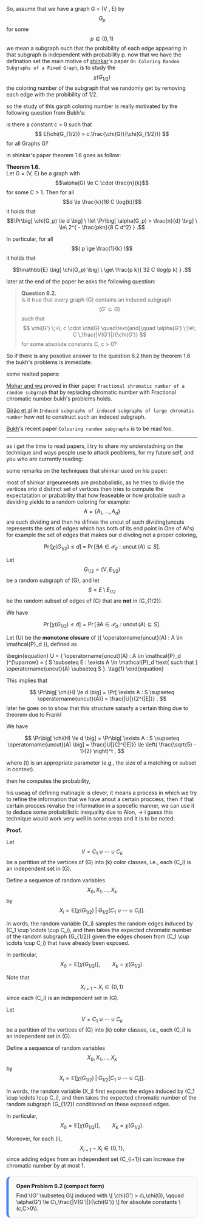 

So, assume that we have a graph G = (V , E) by $$G_{p}$$ for some $$ p \in (0,1) $$ we mean a subgraph such that the 
probibility of each edge appearing in that subgraph is independent with probability p. now that we have the defination set
the main motive of [shinkar]'s paper `On Coloring Random Subgraphs of a Fixed Graph`, is to study the $$ \chi(G_{1/2}) $$ the coloring number
of the subgraph that we randomly get by removing each edge with the probibility of 1/2. 

so the study of this garph coloring number is really motivated by the following question from Bukh's: 

  is there a constant c > 0 such that $$ E(\chi(G_{1/2}) > c.\frac{\chi(G)}{\chi(G_{1/2})} $$ for all Graphs G? 

in shinkar's paper theorem 1.6 goes as follow: 

**Theorem 1.6.**  
Let G = (V, E) be a graph with  
$$\alpha(G) \le C \cdot \frac{n}{k}$$
for some C > 1. Then for all  
$$d \le \frac{k}{16 C \log(k)}$$
it holds that  
$$\Pr\big[ \chi(G_p) \le d \big] \ \le\ \Pr\big[ \alpha(G_p) > \frac{n}{d} \big] \ \le\ 2^{ - \frac{pkn}{8 C d^2} } .$$

In particular, for all $$( p \ge \frac{1}{k} )$$ it holds that  

$$\mathbb{E} \big[ \chi(G_p) \big] \ \ge\ \frac{p k}{ 32 C \log(p k) } .$$

later at the end of the paper he asks the following question:

> **Question 6.2.**  
> Is it true that every graph (G) contains an induced subgraph $$(G' \subseteq G)$$ such that
> $$
> \chi(G') \;>\; c \cdot \chi(G)
> \quad\text{and}\quad
> \alpha(G') \;\le\; C \,\frac{|V(G')|}{\chi(G')}
> $$
> for some absolute constants C, c > 0?



So if there is any posotive answer to the question 6.2 then by theorem 1.6 the bukh's problems is immediate.

some realted papers: 

[Mohar and wu] proved in thier paper `Fractional chromatic number of a random subgraph` that by replacing chromatic number with Fractional chromatic number bukh's problems holds.

[Girão et al] in `Induced subgraphs of induced subgraphs of large chromatic number` how not to construct such an indeced subgraph.

[Bukh]'s recent paper `Colouring random subgraphs` is to be read too.

---

as i get the time to read papers, i try to share my understadning on the technique and ways people use to attack peoblems, for my future self, and you who are currently reading:


some remarks on the techniques that shinkar used on his paper: 

most of shinkar argeumesnts are probabalistic, as he tries to divide the vertices into d distinct set of vertices then tries to compute the expectatation or prabability that 
how feaseable or how probable such a deviding yields to a random coloring for example: 
$$
A = \{ A_1, \dots, A_d \}
$$ are such dividing and then he difines the uncut of such dividing(uncuts represents the sets of edges which has both of its end point in One of Ai's)
for example the set of edges that makes our d divding not a proper coloring, 

$$
\Pr\big[ \chi(G_{1/2}) \le d \big]
\;=\;
\Pr\big[ \exists A \in \mathcal{P}_d : \operatorname{uncut}(A) \subseteq S \big] .
$$

Let 
$$
G_{1/2} = (V, E_{1/2})
$$ 
be a random subgraph of \(G\), and let 
$$
S = E \setminus E_{1/2}
$$ 
be the random subset of edges of \(G\) that are **not** in \(G_{1/2}\). 

We have

$$
\Pr\big[ \chi(G_{1/2}) \le d \big]
= \Pr\big[ \exists A \in \mathcal{P}_d : \operatorname{uncut}(A) \subseteq S \big].
$$

Let \(U\) be the **monotone closure** of 
\(\{ \operatorname{uncut}(A) : A \in \mathcal{P}_d \}\), defined as

\begin{equation}
U = \{ \operatorname{uncut}(A) : A \in \mathcal{P}_d \}^{\uparrow} 
= \{ S \subseteq E : \exists A \in \mathcal{P}_d \text{ such that } \operatorname{uncut}(A) \subseteq S \}.
\tag{1}
\end{equation}

This implies that

$$
\Pr\big[ \chi(H) \le d \big]
= \Pr[ \exists A : S \supseteq \operatorname{uncut}(A)] 
= \frac{|U|}{2^{|E|}} .
$$ later he goes on to show that this structure satasfy a certain thing due to theorem due to Frankl 

We have

$$
\Pr\big[ \chi(H) \le d \big] 
= \Pr\big[ \exists A : S \supseteq \operatorname{uncut}(A) \big] 
= \frac{|U|}{2^{|E|}} 
\le \left( \frac{\sqrt{5} - 1}{2} \right)^t ,
$$

where \(t\) is an appropriate parameter (e.g., the size of a matching or subset in context).

then he computes the probability,

his useag of defining matinagle is clever, it means a process in which we try to refine the information that we have anout a certain proccess, then if that certain procces revalse the information in a specefic manner, we can use it to deduce some probabilistic inequality due to Alon, -> i guess this technique would work very well in some areas and it is to be noted:

**Proof.**  

Let 
$$
V = C_1 \cup \cdots \cup C_k
$$ 
be a partition of the vertices of \(G\) into \(k\) color classes, i.e., each \(C_i\) is an independent set in \(G\).

Define a sequence of random variables 
$$
X_0, X_1, \dots, X_k
$$ 
by
$$
X_i = \mathbb{E}\Big[ \chi(G_{1/2}) \;\big|\; G_{1/2}[C_1 \cup \cdots \cup C_i] \Big].
$$

In words, the random variable \(X_i\) samples the random edges induced by \(C_1 \cup \cdots \cup C_i\), and then takes the expected chromatic number of the random subgraph \(G_{1/2}\) given the edges chosen from \(C_1 \cup \cdots \cup C_i\) that have already been exposed.  

In particular,
$$
X_0 = \mathbb{E}[\chi(G_{1/2})], \qquad X_k = \chi(G_{1/2}).
$$

Note that 
$$
X_{i+1} - X_i \in \{0, 1\}
$$ 
since each \(C_i\) is an independent set in \(G\).

Let 
$$
V = C_1 \cup \cdots \cup C_k
$$ 
be a partition of the vertices of \(G\) into \(k\) color classes, i.e., each \(C_i\) is an independent set in \(G\).

Define a sequence of random variables 
$$
X_0, X_1, \dots, X_k
$$ 
by
$$
X_i = \mathbb{E}\Big[ \chi(G_{1/2}) \;\big|\; G_{1/2}[C_1 \cup \cdots \cup C_i] \Big].
$$

In words, the random variable \(X_i\) first exposes the edges induced by \(C_1 \cup \cdots \cup C_i\), and then takes the expected chromatic number of the random subgraph \(G_{1/2}\) conditioned on these exposed edges.  

In particular,
$$
X_0 = \mathbb{E}[\chi(G_{1/2})], \qquad X_k = \chi(G_{1/2}).
$$

Moreover, for each \(i\),
$$
X_{i+1} - X_i \in \{0, 1\},
$$
since adding edges from an independent set \(C_{i+1}\) can increase the chromatic number by at most 1.


<style>
  .problem-card {
    border: 1px solid #e5e7eb;
    border-left: 6px solid #3b82f6;
    border-radius: 0.75rem;
    padding: 1rem 1.25rem;
    background: #fafafa;
    margin: 1.25rem 0;
  }
  .problem-title {
    font-weight: 700;
    margin-bottom: 0.5rem;
  }
</style>

<div class="problem-card">
  <div class="problem-title">Open Problem 6.2 (compact form)</div>
  Find \(G' \subseteq G\) induced with
  \[
  \chi(G') > c\,\chi(G), \qquad
  \alpha(G') \le C\,\frac{|V(G')|}{\chi(G')}
  \]
  for absolute constants \(c,C>0\).
</div>



[shinkar]: https://arxiv.org/pdf/1612.04319

[Mohar and wu]: https://arxiv.org/pdf/1807.06285

[Girão et al]: https://arxiv.org/pdf/2203.03612

[Bukh]: https://arxiv.org/pdf/2312.08340